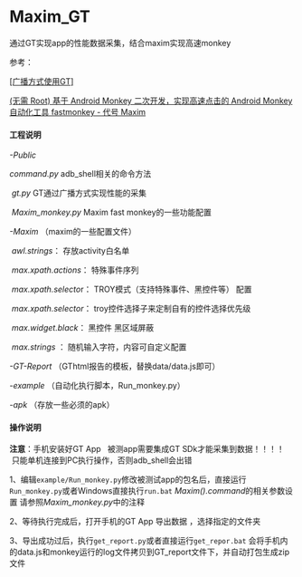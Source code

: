 # Maxim_GT
通过GT实现app的性能数据采集，结合maxim实现高速monkey

参考：

[[广播方式使用GT]](https://github.com/Tencent/GT/blob/master/android/GT_APP/app/docs/UseGtWithBroadcast.txt)

[(无需 Root) 基于 Android Monkey 二次开发，实现高速点击的 Android Monkey 自动化工具 fastmonkey - 代号 Maxim](https://testerhome.com/topics/11719)



#### **工程说明**

*-Public*		

  ​*command.py*       		adb_shell相关的命令方法

  ​	*gt.py*			   	GT通过广播方式实现性能的采集

  ​	*Maxim_monkey.py*	    	Maxim fast monkey的一些功能配置

*-Maxim*  		（maxim的一些配置文件）

  ​	*awl.strings*：			存放activity白名单

  ​	*max.xpath.actions*：	特殊事件序列 

  ​	*max.xpath.selecto*r：	TROY模式（支持特殊事件、黑控件等） 配置 

  ​	*max.xpath.selector*：	 troy控件选择子来定制自有的控件选择优先级

  ​	*max.widget.black*：	黑控件 黑区域屏蔽

  ​	*max.strings* ：		随机输入字符，内容可自定义配置

*-GT-Report*	（GThtml报告的模板，替换data/data.js即可）

  *-example*		（自动化执行脚本，Run_monkey.py）

  *-apk*		        （存放一些必须的apk）



#### **操作说明**

**注意**：手机安装好GT App    被测app需要集成GT SDk才能采集到数据！！！！  只能单机连接到PC执行操作，否则adb_shell会出错

1、编辑`example/Run_monkey.py`修改被测试app的包名后，直接运行`Run_monkey.py`或者Windows直接执行`run.bat`      *Maxim().command*的相关参数设置 请参照*Maxim_monkey.py*中的注释

2、等待执行完成后，打开手机的GT App 导出数据 ，选择指定的文件夹

3、导出成功过后，执行`get_report.py`或者直接运行`get_repor.bat` 会将手机内的data.js和monkey运行的log文件拷贝到GT_report文件下，并自动打包生成zip文件









